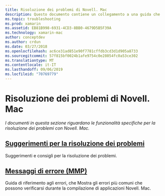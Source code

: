 ```yaml
---
title: Risoluzione dei problemi di Novell. Mac
description: Questo documento contiene un collegamento a una guida che descrive i suggerimenti generali per la risoluzione dei problemi per lo sviluppo di Novell. Mac e un'altra guida in cui sono elencati gli errori generati da MMP, lo strumento che inserisce gli assembly in un'applicazione Mac.
ms.topic: troubleshooting
ms.prod: xamarin
ms.assetid: EB81B998-6931-4CD3-8BB0-4679D5B5F39A
ms.technology: xamarin-mac
author: conceptdev
ms.author: crdun
ms.date: 03/27/2018
ms.openlocfilehash: ac6ce31ad851e90f7781cffdb3cd3d1d905a8733
ms.sourcegitcommit: 57f815bf0024b1afe9754c0e28054fc0a53ce302
ms.translationtype: MT
ms.contentlocale: it-IT
ms.lasthandoff: 09/06/2019
ms.locfileid: "70769779"
---
```

# <a name="xamarinmac-troubleshooting"></a>Risoluzione dei problemi di Novell. Mac 

_I documenti in questa sezione riguardano le funzionalità specifiche per la risoluzione dei problemi con Novell. Mac._

## <a name="troubleshooting-tipsmactroubleshootingtroubleshootingmd"></a>[Suggerimenti per la risoluzione dei problemi](~/mac/troubleshooting/troubleshooting.md)

Suggerimenti e consigli per la risoluzione dei problemi.

## <a name="errors-messages-mmpmactroubleshootingmmp-errorsmd"></a>[Messaggi di errore (MMP)](~/mac/troubleshooting/mmp-errors.md)

Guida di riferimento agli errori, che Mostra gli errori più comuni che possono verificarsi durante la compilazione di applicazioni Novell. Mac.
